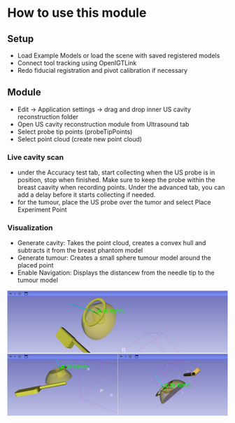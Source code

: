 # How to use this module

## Setup
- Load Example Models or load the scene with saved registered models
- Connect tool tracking using OpenIGTLink
- Redo fiducial registration and pivot calibration if necessary

## Module
- Edit -> Application settings -> drag and drop inner US cavity reconstruction folder
- Open US cavity reconstruction module from Ultrasound tab
- Select probe tip points (probeTipPoints)
- Select point cloud (create new point cloud)

### Live cavity scan
- under the Accuracy test tab, start collecting when the US probe is in position, stop when finished. Make sure to keep the probe within the breast caavity when recording points. Under the advanced tab, you can add a delay before it starts collecting if needed.
- for the tumour, place the US probe over the tumor and select Place Experiment Point

### Visualization
- Generate cavity: Takes the point cloud, creates a convex hull and subtracts it from the breast phantom model
- Generate tumour: Creates a small sphere tumour model around the placed point
- Enable Navigation: Displays the distancew from the needle tip to the tumour model

![Example end product](US_Cavity_Reconstruction/US_Cavity_Reconstruction/Resources/Screenshots/distance_to_tumor.PNG)
